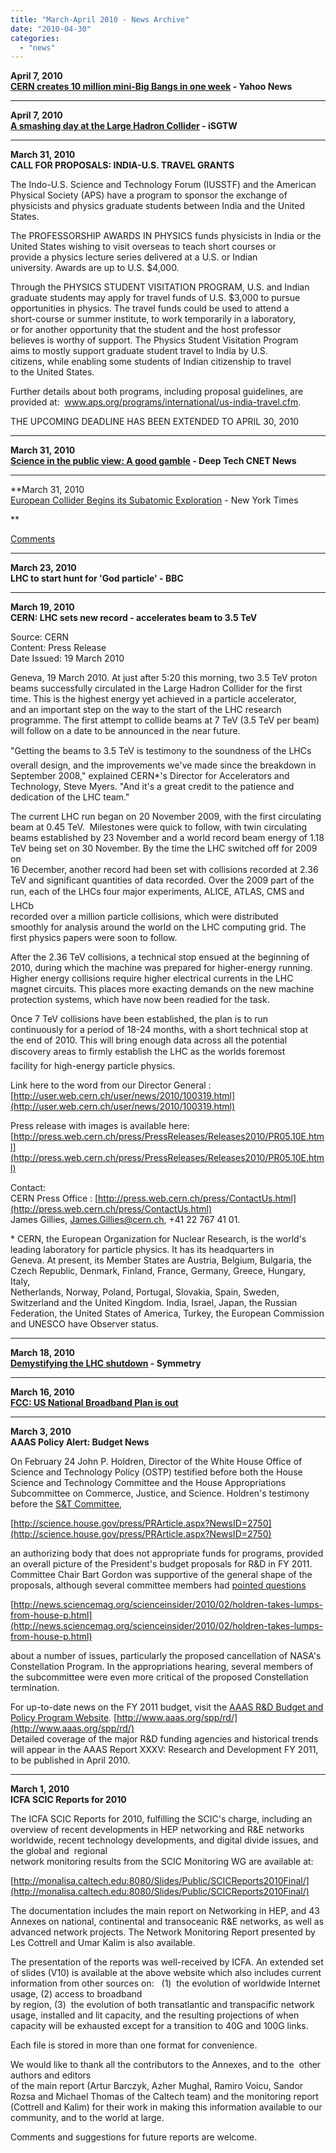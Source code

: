 ```yaml
---
title: "March-April 2010 - News Archive"
date: "2010-04-30"
categories: 
  - "news"
---
```


**April 7, 2010  
[CERN creates 10 million mini-Big Bangs in one week](http://news.yahoo.com/s/nm/20100407/sc_nm/us_science_cern) - Yahoo News**

* * *

**April 7, 2010  
[A smashing day at the Large Hadron Collider](http://www.isgtw.org/?pid=1002457) - iSGTW**

* * *

**March 31, 2010  
CALL FOR PROPOSALS: INDIA-U.S. TRAVEL GRANTS**  
  
The Indo-U.S. Science and Technology Forum (IUSSTF) and the American  
Physical Society (APS) have a program to sponsor the exchange of  
physicists and physics graduate students between India and the United  
States.

The PROFESSORSHIP AWARDS IN PHYSICS funds physicists in India or the  
United States wishing to visit overseas to teach short courses or  
provide a physics lecture series delivered at a U.S. or Indian  
university. Awards are up to U.S. $4,000.

Through the PHYSICS STUDENT VISITATION PROGRAM, U.S. and Indian  
graduate students may apply for travel funds of U.S. $3,000 to pursue  
opportunities in physics. The travel funds could be used to attend a  
short-course or summer institute, to work temporarily in a laboratory,  
or for another opportunity that the student and the host professor  
believes is worthy of support. The Physics Student Visitation Program  
aims to mostly support graduate student travel to India by U.S.  
citizens, while enabling some students of Indian citizenship to travel  
to the United States.

Further details about both programs, including proposal guidelines, are  
provided at:  www.aps.org/programs/international/us-india-travel.cfm.

THE UPCOMING DEADLINE HAS BEEN EXTENDED TO APRIL 30, 2010  

* * *

**March 31, 2010  
[Science in the public view: A good gamble](http://news.cnet.com/8301-30685_3-20001468-264.html) - Deep Tech CNET News**  

* * *

**March 31, 2010  
[European Collider Begins its Subatomic Exploration](http://www.nytimes.com/2010/03/31/science/31collider.html?hp) - New York Times

**

[Comments](http://community.nytimes.com/comments/www.nytimes.com/2010/03/31/science/31collider.html?sort=oldest)

* * *

**March 23, 2010  
LHC to start hunt for 'God particle' - BBC**

* * *

**March 19, 2010  
CERN: LHC sets new record - accelerates beam to 3.5 TeV**

Source: CERN  
Content: Press Release  
Date Issued: 19 March 2010

Geneva, 19 March 2010. At just after 5:20 this morning, two 3.5 TeV proton  
beams successfully circulated in the Large Hadron Collider for the first  
time. This is the highest energy yet achieved in a particle accelerator,  
and an important step on the way to the start of the LHC research  
programme. The first attempt to collide beams at 7 TeV (3.5 TeV per beam)  
will follow on a date to be announced in the near future.

"Getting the beams to 3.5 TeV is testimony to the soundness of the LHCs  
overall design, and the improvements we've made since the breakdown in  
September 2008," explained CERN\*'s Director for Accelerators and  
Technology, Steve Myers. "And it's a great credit to the patience and  
dedication of the LHC team."

The current LHC run began on 20 November 2009, with the first circulating  
beam at 0.45 TeV.  Milestones were quick to follow, with twin circulating  
beams established by 23 November and a world record beam energy of 1.18  
TeV being set on 30 November. By the time the LHC switched off for 2009 on  
16 December, another record had been set with collisions recorded at 2.36  
TeV and significant quantities of data recorded. Over the 2009 part of the  
run, each of the LHCs four major experiments, ALICE, ATLAS, CMS and LHCb  
recorded over a million particle collisions, which were distributed  
smoothly for analysis around the world on the LHC computing grid. The  
first physics papers were soon to follow.

After the 2.36 TeV collisions, a technical stop ensued at the beginning of  
2010, during which the machine was prepared for higher-energy running.  
Higher energy collisions require higher electrical currents in the LHC  
magnet circuits. This places more exacting demands on the new machine  
protection systems, which have now been readied for the task.

Once 7 TeV collisions have been established, the plan is to run  
continuously for a period of 18-24 months, with a short technical stop at  
the end of 2010. This will bring enough data across all the potential  
discovery areas to firmly establish the LHC as the worlds foremost  
facility for high-energy particle physics.

Link here to the word from our Director General :  
[http://user.web.cern.ch/user/news/2010/100319.html](http://user.web.cern.ch/user/news/2010/100319.html)

Press release with images is available here:  
[http://press.web.cern.ch/press/PressReleases/Releases2010/PR05.10E.html](http://press.web.cern.ch/press/PressReleases/Releases2010/PR05.10E.html)

Contact:  
CERN Press Office : [http://press.web.cern.ch/press/ContactUs.html](http://press.web.cern.ch/press/ContactUs.html)  
James Gillies, James.Gillies@cern.ch, +41 22 767 41 01.

\* CERN, the European Organization for Nuclear Research, is the world's  
leading laboratory for particle physics. It has its headquarters in  
Geneva. At present, its Member States are Austria, Belgium, Bulgaria, the  
Czech Republic, Denmark, Finland, France, Germany, Greece, Hungary, Italy,  
Netherlands, Norway, Poland, Portugal, Slovakia, Spain, Sweden,  
Switzerland and the United Kingdom. India, Israel, Japan, the Russian  
Federation, the United States of America, Turkey, the European Commission  
and UNESCO have Observer status.  

* * *

**March 18, 2010  
[Demystifying the LHC shutdown](http://www.symmetrymagazine.org/breaking/2010/03/11/de-mystifying-the-lhc-shutdown/) - Symmetry**  

* * *

**March 16, 2010  
[FCC: US National Broadband Plan is out](http://government.zdnet.com/?p=7936&tag=nl.e589)**

* * *

**March 3, 2010  
AAAS Policy Alert: Budget News**

On February 24 John P. Holdren, Director of the White House Office of Science and Technology Policy (OSTP) testified before both the House Science and Technology Committee and the House Appropriations Subcommittee on Commerce, Justice, and Science. Holdren's testimony before the [S&T Committee](http://www.members-aaas.org/l.jsp?d=3874.448534.654.4vdsleS55),  
  
[http://science.house.gov/press/PRArticle.aspx?NewsID=2750](http://science.house.gov/press/PRArticle.aspx?NewsID=2750)  
  
an authorizing body that does not appropriate funds for programs, provided an overall picture of the President's budget proposals for R&D in FY 2011. Committee Chair Bart Gordon was supportive of the general shape of the proposals, although several committee members had [pointed questions](http://www.members-aaas.org/l.jsp?d=3874.448533.654.4vdsleS55)  
  
[http://news.sciencemag.org/scienceinsider/2010/02/holdren-takes-lumps-from-house-p.html](http://news.sciencemag.org/scienceinsider/2010/02/holdren-takes-lumps-from-house-p.html)  
  
about a number of issues, particularly the proposed cancellation of NASA's Constellation Program. In the appropriations hearing, several members of the subcommittee were even more critical of the proposed Constellation termination.  
  
For up-to-date news on the FY 2011 budget, visit the [AAAS R&D Budget and Policy Program Website](http://www.members-aaas.org/l.jsp?d=3874.448529.654.4vdsleS55). [http://www.aaas.org/spp/rd/](http://www.aaas.org/spp/rd/)  
Detailed coverage of the major R&D funding agencies and historical trends will appear in the AAAS Report XXXV: Research and Development FY 2011, to be published in April 2010.

* * *

**March 1, 2010  
ICFA SCIC Reports for 2010**

The ICFA SCIC Reports for 2010, fulfilling the SCIC's charge, including an overview of recent developments in HEP networking and R&E networks worldwide, recent technology developments, and digital divide issues, and the global and  regional  
network monitoring results from the SCIC Monitoring WG are available at:

[http://monalisa.caltech.edu:8080/Slides/Public/SCICReports2010Final/](http://monalisa.caltech.edu:8080/Slides/Public/SCICReports2010Final/)

The documentation includes the main report on Networking in HEP, and 43 Annexes on national, continental and transoceanic R&E networks, as well as advanced network projects. The Network Monitoring Report presented by Les Cottrell and Umar Kalim is also available.

The presentation of the reports was well-received by ICFA. An extended set of slides (V10) is available at the above website which also includes current  information from other sources on:   (1)  the evolution of worldwide Internet usage, (2) access to broadband  
by region, (3)  the evolution of both transatlantic and transpacific network usage, installed and lit capacity, and the resulting projections of when capacity will be exhausted except for a transition to 40G and 100G links.

Each file is stored in more than one format for convenience.

We would like to thank all the contributors to the Annexes, and to the  other authors and editors  
of the main report (Artur Barczyk, Azher Mughal, Ramiro Voicu, Sandor Rozsa and Michael Thomas of the Caltech team) and the monitoring report (Cottrell and Kalim) for their work in making this information available to our community, and to the world at large.

Comments and suggestions for future reports are welcome.
